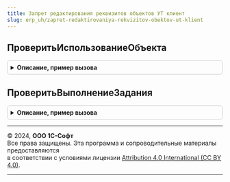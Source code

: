 ```yaml
---
title: Запрет редактирования реквизитов объектов УТ клиент
slug: erp_uh/zapret-redaktirovaniya-rekvizitov-obektov-ut-klient
---
```



## ПроверитьИспользованиеОбъекта
<details style="margin: 1em 0; padding: 0.5em; border: 1px solid #ccc; border-radius: 6px;">

<summary style="font-weight: bold; cursor: pointer;">Описание, пример вызова</summary>

```bsl

Процедура ПроверитьИспользованиеОбъекта(Форма, ПараметрыОбработчикаОжидания, ИспользоватьЛокальнуюФункциюПроверки = Ложь) Экспорт
```

Пример вызова
```bsl
ЗапретРедактированияРеквизитовОбъектовУТКлиент.ПроверитьИспользованиеОбъекта(Форма, ПараметрыОбработчикаОжидания, ИспользоватьЛокальнуюФункциюПроверки);
```
</details>

## ПроверитьВыполнениеЗадания
<details style="margin: 1em 0; padding: 0.5em; border: 1px solid #ccc; border-radius: 6px;">

<summary style="font-weight: bold; cursor: pointer;">Описание, пример вызова</summary>

```bsl

Процедура ПроверитьВыполнениеЗадания(Форма, ФормаДлительнойОперации, ПараметрыОбработчикаОжидания) Экспорт
```

Пример вызова
```bsl
ЗапретРедактированияРеквизитовОбъектовУТКлиент.ПроверитьВыполнениеЗадания(Форма, ФормаДлительнойОперации, ПараметрыОбработчикаОжидания) 
```
</details>

---

© 2024, **ООО 1С-Софт**  
Все права защищены. Эта программа и сопроводительные материалы предоставляются  
в соответствии с условиями лицензии [Attribution 4.0 International (CC BY 4.0)](https://creativecommons.org/licenses/by/4.0/legalcode).

---
